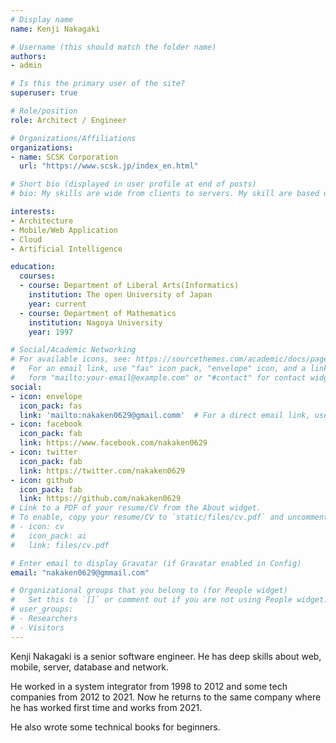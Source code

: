 ```yaml
---
# Display name
name: Kenji Nakagaki

# Username (this should match the folder name)
authors:
- admin

# Is this the primary user of the site?
superuser: true

# Role/position
role: Architect / Engineer

# Organizations/Affiliations
organizations:
- name: SCSK Corporation
  url: "https://www.scsk.jp/index_en.html"

# Short bio (displayed in user profile at end of posts)
# bio: My skills are wide from clients to servers. My skill are based on my work experiences.

interests:
- Architecture
- Mobile/Web Application
- Cloud
- Artificial Intelligence

education:
  courses:
  - course: Department of Liberal Arts(Informatics)
    institution: The open University of Japan
    year: current
  - course: Department of Mathematics
    institution: Nagoya University
    year: 1997

# Social/Academic Networking
# For available icons, see: https://sourcethemes.com/academic/docs/page-builder/#icons
#   For an email link, use "fas" icon pack, "envelope" icon, and a link in the
#   form "mailto:your-email@example.com" or "#contact" for contact widget.
social:
- icon: envelope
  icon_pack: fas
  link: 'mailto:nakaken0629@gmail.comm'  # For a direct email link, use "mailto:test@example.org".
- icon: facebook
  icon_pack: fab
  link: https://www.facebook.com/nakaken0629
- icon: twitter
  icon_pack: fab
  link: https://twitter.com/nakaken0629
- icon: github
  icon_pack: fab
  link: https://github.com/nakaken0629
# Link to a PDF of your resume/CV from the About widget.
# To enable, copy your resume/CV to `static/files/cv.pdf` and uncomment the lines below.
# - icon: cv
#   icon_pack: ai
#   link: files/cv.pdf

# Enter email to display Gravatar (if Gravatar enabled in Config)
email: "nakaken0629@gmmail.com"

# Organizational groups that you belong to (for People widget)
#   Set this to `[]` or comment out if you are not using People widget.
# user_groups:
# - Researchers
# - Visitors
---
```


Kenji Nakagaki is a senior software engineer. 
He has deep skills about web, mobile, server, database and network. 

He worked in a system integrator from 1998 to 2012 and some tech companies from 2012 to 2021. Now he returns to the same company where he has worked first time and works from 2021.

He also wrote some technical books for beginners.
